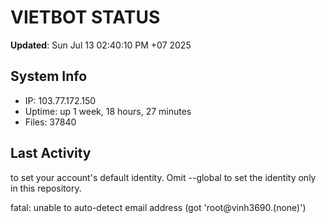 # VIETBOT STATUS
**Updated**: Sun Jul 13 02:40:10 PM +07 2025

## System Info
- IP: 103.77.172.150
- Uptime: up 1 week, 18 hours, 27 minutes
- Files: 37840

## Last Activity

to set your account's default identity.
Omit --global to set the identity only in this repository.

fatal: unable to auto-detect email address (got 'root@vinh3690.(none)')
